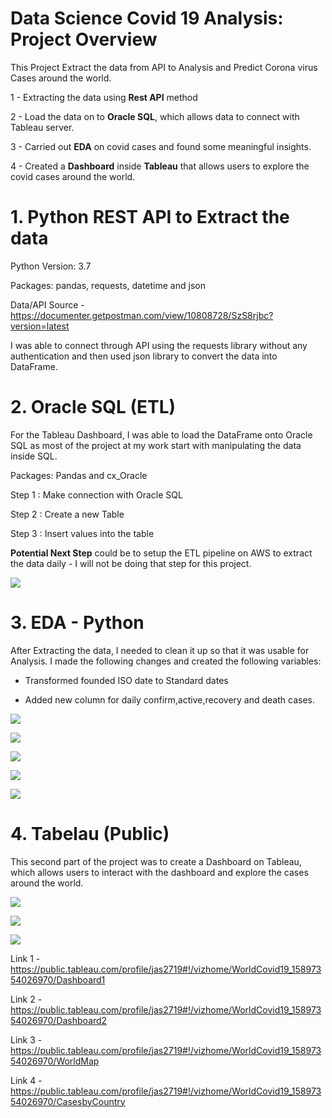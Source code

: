 # Data Science Covid 19 Analysis: Project Overview
This Project Extract the data from API to Analysis and Predict Corona virus Cases around the world.

1 - Extracting the data using **Rest API** method  

2 - Load the data on to **Oracle SQL**, which allows data to connect with Tableau server. 

3 - Carried out **EDA** on covid cases and found some meaningful insights.

4 - Created a **Dashboard** inside **Tableau** that allows users to explore the covid cases around the world.

# 1. Python REST API to Extract the data 

Python Version: 3.7

Packages: pandas, requests, datetime and json

Data/API Source -  https://documenter.getpostman.com/view/10808728/SzS8rjbc?version=latest

I was able to connect through API using the requests library without any authentication and then used json library to convert the data into DataFrame. 

#  2. Oracle SQL (ETL)

For the Tableau Dashboard, I was able to load the DataFrame onto Oracle SQL as most of the project at my work start with manipulating the data inside SQL.

Packages: Pandas and cx_Oracle

Step 1 : Make connection with Oracle SQL

Step 2 : Create a new Table

Step 3 : Insert values into the table

**Potential  Next Step** could be to setup the ETL pipeline on AWS to extract the data daily - I will not be doing that step for this project.

![](image/SQL_Table.png)


# 3. EDA - Python

After Extracting the data, I needed to clean it up so that it was usable for Analysis. I made the following changes and created the following variables:

- Transformed founded ISO date to Standard dates 

- Added new column for daily confirm,active,recovery and death cases. 

![](image/EDA-1.PNG) 

![](image/EDA-2.PNG)

![](image/EDA-3.PNG)

![](image/EDA-4.PNG)

![](image/EDA-5.PNG)


# 4. Tabelau (Public)

This second part of the project was to create a Dashboard on Tableau, which allows users to interact with the dashboard and explore the cases around the world.

![](worldmap.gif)


![](image/Tab-02.PNG)

![](image/Tab-01.PNG)


Link 1 - https://public.tableau.com/profile/jas2719#!/vizhome/WorldCovid19_15897354026970/Dashboard1

Link 2 - https://public.tableau.com/profile/jas2719#!/vizhome/WorldCovid19_15897354026970/Dashboard2

Link 3 - https://public.tableau.com/profile/jas2719#!/vizhome/WorldCovid19_15897354026970/WorldMap

Link 4 - https://public.tableau.com/profile/jas2719#!/vizhome/WorldCovid19_15897354026970/CasesbyCountry
